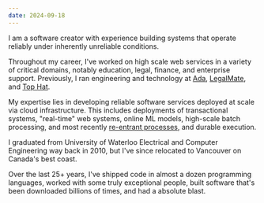 ```yaml
---
date: 2024-09-18
---
```


I am a software creator with experience building systems that operate
reliably under inherently unreliable conditions.

Throughout my career, I've worked on high scale web services in a
variety of critical domains, notably education, legal, finance, and
enterprise support. Previously, I ran engineering and technology at
[Ada](https://ada.cx), [LegalMate](https://legalmate.co), and [Top
Hat](https://tophat.com).

My expertise lies in developing reliable software services deployed at
scale via cloud infrastructure. This includes deployments of
transactional systems, "real-time" web systems, online ML models,
high-scale batch processing, and most recently [re-entrant
processes](https://www.wikiwand.com/en/articles/Reentrancy_(computing)),
and durable execution.

I graduated from University of Waterloo Electrical and Computer
Engineering way back in 2010, but I've since relocated to Vancouver on
Canada's best coast.

Over the last 25+ years, I've shipped code in almost a dozen
programming languages, worked with some truly exceptional people,
built software that's been downloaded billions of times, and had a
absolute blast.
